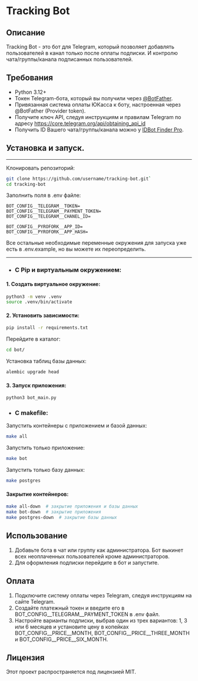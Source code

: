 # Tracking Bot

## Описание

Tracking Bot - это бот для Telegram, который позволяет добавлять пользователей в канал только после оплаты подписки. 
И контролю чата/группы/канала подписанных пользователей.

## Требования

- Python 3.12+
- Токен Telegram-бота, который вы получили через [@BotFather](https://t.me/BotFather). 
- Привязанная система оплаты ЮКасса к боту, настроенная через @BotFather (Provider token).
- Получите ключ API, следуя инструкциям и правилам Telegram по адресу https://core.telegram.org/api/obtaining_api_id
- Получить ID Вашего чата/группы/канала можно у [IDBot Finder Pro](https://t.me/get_tg_ids_universeBOT).

## Установка и запуск.

---

Клонировать репозиторий: 
``` bash
git clone https://github.com/username/tracking-bot.git`
cd tracking-bot
```

Заполнить поля в .env файле:
```jsunicoderegexp
BOT_CONFIG__TELEGRAM__TOKEN=
BOT_CONFIG__TELEGRAM__PAYMENT_TOKEN=
BOT_CONFIG__TELEGRAM__CHANEL_ID=

BOT_CONFIG__PYROFORK__APP_ID=
BOT_CONFIG__PYROFORK__APP_HASH=
```
Все остальные необходимые переменные окружения для запуска уже есть в .env.example, но вы можете их переопределить.

---

+ ### С Pip и виртуальным окружением:

#### 1. Создать виртуальное окружение:
```bash
python3 -m venv .venv
source .venv/bin/activate
```

#### 2. Установить зависимости:

``` bash
pip install -r requirements.txt
```

Перейдите в каталог:

```bash
cd bot/
```

Установка таблиц базы данных:

```bash
alembic upgrade head
```

#### 3. Запуск приложения: 

```bash
python3 bot_main.py
```



+ ### C makefile:


Запустить контейнеры с приложением и базой данных:

```bash
make all
```

Запустить только приложение:

```bash
make bot
```

Запустить только базу данных:

```bash
make postgres
```

#### Закрытие контейнеров:

```bash
make all-down  # закрытие приложения и базы данных
make bot-down  # закрытие приложения
make postgres-down  # закрытие базы данных
```

## Использование

1. Добавьте бота в чат или группу как администратора. Бот выкинет всех неоплаченных пользователей кроме администраторов.
2. Для оформления подписки перейдите в бот и запустите.

## Оплата

1. Подключите систему оплаты через Telegram, следуя инструкциям на сайте Telegram.
2. Создайте платежный токен и введите его в BOT_CONFIG__TELEGRAM__PAYMENT_TOKEN в .env файл.
3. Настройте варианты подписки, выбрав один из трех вариантов: 1, 3 или 6 месяцев и установите цену 
в копейках BOT_CONFIG__PRICE__MONTH, BOT_CONFIG__PRICE__THREE_MONTH и BOT_CONFIG__PRICE__SIX_MONTH.

## Лицензия

Этот проект распространяется под лицензией MIT.
